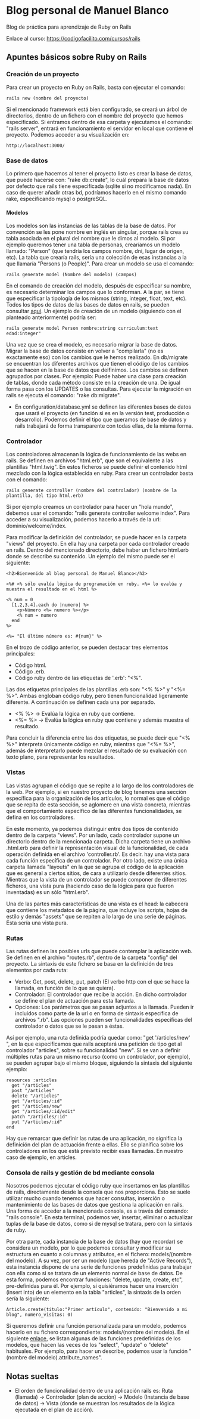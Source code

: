 # Blog personal de Manuel Blanco

Blog de práctica para aprendizaje de Ruby on Rails

Enlace al curso: https://codigofacilito.com/cursos/rails

## Apuntes básicos sobre Ruby on Rails

### Creación de un proyecto

Para crear un proyecto en Ruby on Rails, basta con ejecutar el comando:

```
rails new (nombre del proyecto)
```

Si el mencionado framework está bien configurado, se creará un árbol de directorios, dentro de un fichero con el nombre del proyecto que hemos especificado. Si entramos dentro de esa carpeta y ejecutamos el comando: "rails server", entrará en funcionamiento el servidor en local que contiene el proyecto. Podemos acceder a su visualización en:

```
http://localhost:3000/
```


### Base de datos

Lo primero que hacemos al tener el proyecto listo es crear la base de datos, que puede hacerse con: "rake db:create", lo cuál prepara la base de datos por defecto que rails tiene especificada (sqlite si no modificamos nada). En caso de querer añadir otras bd, podríamos hacerlo en el mismo comando rake, especificando mysql o postgreSQL.

#### Modelos

Los modelos son las instancias de las tablas de la base de datos. Por convención se les pone nombre en inglés en singular, porque rails crea su tabla asociada en el plural del nombre que le dimos al modelo. Si por ejemplo queremos tener una tabla de personas, crearíamos un modelo llamado: "Person" (que tendría los campos nombre, dni, lugar de origen, etc). La tabla que crearía rails, sería una colección de esas instancias a la que llamaría "Persons (o People)". Para crear un modelo se usa el comando:

```
rails generate model (Nombre del modelo) (campos)
```

En el comando de creación del modelo, después de especificar su nombre, es necesario determinar los campos que lo conforman. A la par, se tiene que especificar la tipología de los mismos (string, integer, float, text, etc). Todos los tipos de datos de las bases de datos en rails, se pueden consultar [aquí](https://stackoverflow.com/questions/17918117/rails-4-list-of-available-datatypes). Un ejemplo de creación de un modelo (siguiendo con el planteado anteriormente)  podría ser:

```
rails generate model Person nombre:string curriculum:text edad:integer"
```

Una vez que se crea el modelo, es necesario migrar la base de datos. Migrar la base de datos consiste en volver a "compilarla" (no es exactamente eso) con los cambios que le hemos realizado. En db/migrate se encuentran los diferentes archivos que tienen el código de los cambios que se hacen en la base de datos que deifinimos. Los cambios se definen agrupados por clases. Por ejemplo: Puede haber una clase para creación de tablas, donde cada método consiste en la creación de una. De igual forma pasa con los UPDATES o las consultas. Para ejecutar la migración en rails se ejecuta el comando: "rake db:migrate".

 * En configuration/database.yml se definen las diferentes bases de datos que usará el proyecto (en función si es en la versión test, producción o desarrollo). Podemos definir el tipo que queramos de base de datos y rails trabajará de forma transparente con todas ellas, de la misma forma.


### Controlador

Los controladores almacenan la lógica de funcionamiento de las webs en rails. Se definen en archivos "html.erb", que son el equivalente a las plantillas "html.twig". En estos ficheros se puede definir el contenido html mezclado con la lógica establecida en ruby. Para crear un controlador basta con el comando:

```
rails generate controller (nombre del controlador) (nombre de la plantilla, del tipo html.erb)
```

Si por ejemplo creamos un controlador para hacer un "hola mundo", debemos usar el comando: "rails generate controller welcome index". Para acceder a su visualización, podemos hacerlo a través de la url: dominio/welcome/index.

Para modificar la definición del controlador, se puede hacer en la carpeta "views" del proyecto. En ella hay una carpeta por cada controlador creado en rails. Dentro del mencionado directorio, debe haber un fichero html.erb donde se describe su contenido. Un ejemplo del mismo puede ser el siguiente:

```
<h2>Bienvenido al blog personal de Manuel Blanco</h2>

<%# <% sólo evalúa lógica de programación en ruby. <%= lo evalúa y muestra el resultado en el html %>

<% num = 0
  [1,2,3,4].each do |numero| %>
    <p>Número <%= numero %></p>
    <% num = numero
  end
%>

<%= "El último número es: #{num}" %>
```

En el trozo de código anterior, se pueden destacar tres elementos principales:

 + Código html.
 + Código .erb.
 + Código ruby dentro de las etiquetas de '.erb': "<%".

Las dos etiquetas principales de las plantillas .erb son: "<% %>" y "<%= %>". Ambas engloban código ruby, pero tienen funcionalidad ligeramente diferente. A continuación se definen cada una por separado.

 * <% %> -> Evalúa la lógica en ruby que contiene.
 * <%= %> -> Evalúa la lógica en ruby que contiene y además muestra el resultado.

Para concluir la diferencia entre las dos etiquetas, se puede decir que "<% %>" interpreta únicamente código en ruby, mientras que "<%= %>", además de interpretarlo puede mezclar el resultado de su evaluación con texto plano, para representar los resultados.

### Vistas

Las vistas agrupan el código que se repite a lo largo de los controladores de la web. Por ejemplo, si en nuestro proyecto de blog tenemos una sección específica para la organización de los artículos, lo normal es que el código que se repita de esta sección, se aglomere en una vista concreta, mientras que el comportamiento específico de las diferentes funcionalidades, se defina en los controladores.

En este momento, ya podemos distinguir entre dos tipos de contenido dentro de la carpeta "views". Por un lado, cada controlador supone un directorio dentro de la mencionada carpeta. Dicha carpeta tiene un archivo .html.erb para definir la representación visual de la funcionalidad, de cada operación definida en el archivo 'controller.rb'. Es decir. hay una vista para cada función específica de un controlador. Por otro lado, existe una única carpeta llamada "layouts" en la que se agrupa el código de la aplicación que es general a ciertos sitios, de cara a utilizarlo desde diferentes sitios. Mientras que la vista de un controlador se puede componer de diferentes ficheros, una vista pura (haciendo caso de la lógica para que fueron inventadas) es un sólo "html.erb".

Una de las partes más características de una vista es el head: la cabecera que contiene los metadatos de la página, que incluye los scripts, hojas de estilo y demás "assets" que se repiten a lo largo de una serie de páginas. Esta sería una vista pura.

### Rutas

Las rutas definen las posibles urls que puede contemplar la aplicación web. Se definen en el archivo "routes.rb", dentro de la carpeta "config" del proyecto. La sintaxis de este fichero se basa en la definición de tres elementos por cada ruta:

  - Verbo: Get, post, delete, put, patch (El verbo http con el que se hace la llamada, en función de lo que se quiera).
  - Controlador: El controlador que recibe la acción. En dicho controlador se define el plan de actuación para esta llamada.
  - Opciones: Los parámetros que se pasan adjuntos a la llamada. Pueden ir incluidos como parte de la url o en forma de sintaxis específica de archivos ".rb". Las opciones pueden ser funcionalidades específicas del controlador o datos que se le pasan a éstas.

Así por ejemplo, una ruta definida podría quedar como: "get '/articles/new' ", en la que especificamos que rails aceptará una petición de tipo get al controlador "articles", sobre su funcionalidad "new". Si se van a definir múltiples rutas para un mismo recurso (como un controlador, por ejemplo), se pueden agrupar bajo el mismo bloque, siguiendo la sintaxis del siguiente ejemplo:

```
resources :articles
  get "/articles"
  post "/articles"
  delete "/articles"
  get "/articles/:id"
  get "/articles/new"
  get "/articles/:id/edit"
  patch "/articles/:id"
  put "/articles/:id"
end
```

Hay que remarcar que definir las rutas de una aplicación, no significa la definición del plan de actuación frente a ellas. Ello se planifica sobre los controladores en los que está previsto recibir esas llamadas. En nuestro caso de ejemplo, en articles.

### Consola de rails y gestión de bd mediante consola

Nosotros podemos ejecutar el código ruby que insertamos en las plantillas de rails, directamente desde la consola que nos proporciona. Esto se suele utilizar mucho cuando tenemos que hacer consultas, inserción o mantenimiento de las bases de datos que gestiona la aplicación en rails. Una forma de acceder a la mencionada consola, es a través del comando: "rails console". En esta terminal, podemos ver, insertar, eliminar o actualizar tuplas de la base de datos, como si de mysql se tratara, pero con la sintaxis de ruby.

Por otra parte, cada instancia de la base de datos (hay que recordar) se considera un modelo, por lo que podemos consultar y modificar su estructura en cuanto a columnas y atributos, en el fichero: models/(nombre del modelo). A su vez, por ser un modelo (que hereda de "Active Records"), esta instancia dispone de una serie de funciones predefinidas para trabajar con ella como si se tratara de un elemento normal de base de datos. De esta forma, podemos encontrar funciones: "delete, update, create, etc", pre-definidas para él. Por ejemplo, si quisiéramos hacer una inserción (insert into) de un elemento en la tabla "articles", la sintaxis de la orden sería la siguiente:

```
Article.create(titulo:"Primer artículo", contenido: "Bienvenido a mi blog", numero_visitas: 0)

```
Si queremos definir una función personalizada para un modelo, podemos hacerlo en su fichero correspondiente: models/(nombre del modelo). En el siguiente [enlace](http://guides.rubyonrails.org/active_record_querying.html), se listan algunas de las funciones predefinidas de los modelos, que hacen las veces de los "select", "update" o "delete" habituales. Por ejemplo, para hacer un describe, podemos usar la función "(nombre del modelo).attribute_names".

## Notas sueltas

* El orden de funcionalidad dentro de una aplicación rails es: Ruta (llamada) -> Controlador (plan de acción) -> Modelo (Instancia de base de datos) -> Vista (donde se muestran los resultados de la lógica ejecutada en el plan de acción).
